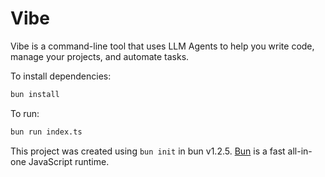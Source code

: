 # Vibe

Vibe is a command-line tool that uses LLM Agents to help you write code, manage your projects, and automate tasks.

To install dependencies:

```bash
bun install
```

To run:

```bash
bun run index.ts
```

This project was created using `bun init` in bun v1.2.5. [Bun](https://bun.sh) is a fast all-in-one JavaScript runtime.
